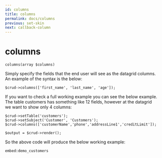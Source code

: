 ```yaml
---
id: columns
title: columns
permalink: docs/columns
previous: set-skin
next: callback-column
---
```


# columns

<pre><code class="language-php">columns(array $columns)</code></pre>

Simply specify the fields that the end user will see as the datagrid columns. An example of the syntax is the below:

<pre><code class="language-php">$crud->columns(['first_name', 'last_name', 'age']);</code></pre>

If you want to check a full working example you can see the below example. The table customers has something like 12 fields, however at the datagrid we want to show only 4 columns:

<pre><code class="language-php">$crud->setTable('customers');
$crud->setSubject('Customer', 'Customers');
$crud->columns(['customerName','phone','addressLine1','creditLimit']);

$output = $crud->render();</code></pre>

So the above code will produce the below working example:

`embed:demo_customers`
